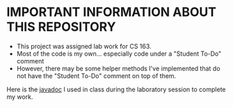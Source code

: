 # IMPORTANT INFORMATION ABOUT THIS REPOSITORY

- This project was assigned lab work for CS 163.
- Most of the code is my own... especially code under a "Student To-Do" comment
- However, there may be some helper methods I've implemented that do not have the "Student To-Do" comment on top of them.

Here is the [javadoc](https://www.cs.colostate.edu/~cs163/javadoc/lab08/package-summary.html) I used in class during the laboratory session to complete my work.